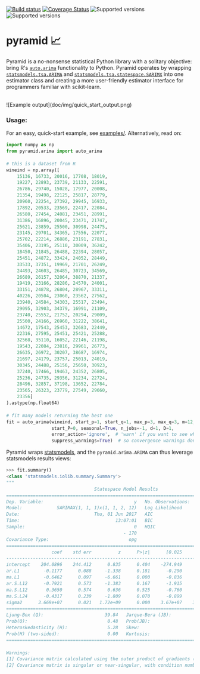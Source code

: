 [![Build status](https://travis-ci.org/tgsmith61591/pyramid.svg?branch=master)](https://travis-ci.org/tgsmith61591/pyramid)
[![Coverage Status](https://coveralls.io/repos/github/tgsmith61591/pyramid/badge.svg?branch=master)](https://coveralls.io/github/tgsmith61591/pyramid?branch=master)
![Supported versions](https://img.shields.io/badge/python-2.7-blue.svg)
![Supported versions](https://img.shields.io/badge/python-3.5-blue.svg)

# pyramid :chart_with_upwards_trend:
Pyramid is a no-nonsense statistical Python library with a solitary objective: bring R's
[`auto.arima`](https://www.rdocumentation.org/packages/forecast/versions/7.3/topics/auto.arima)
functionality to Python. Pyramid operates by wrapping
[`statsmodels.tsa.ARIMA`](https://github.com/statsmodels/statsmodels/blob/master/statsmodels/tsa/arima_model.py) and
[`statsmodels.tsa.statespace.SARIMX`](https://github.com/statsmodels/statsmodels/blob/master/statsmodels/tsa/statespace/sarimax.py)
into one estimator class and creating a more user-friendly estimator interface for programmers familiar with scikit-learn.

<br/>
![Example output](doc/img/quick_start_output.png)
<br/>


### Usage:

For an easy, quick-start example, see [examples/](doc/examples/quick_start_example.ipynb). Alternatively, read on:

```python
import numpy as np
from pyramid.arima import auto_arima

# this is a dataset from R
wineind = np.array([
    15136, 16733, 20016, 17708, 18019,
    19227, 22893, 23739, 21133, 22591,
    26786, 29740, 15028, 17977, 20008,
    21354, 19498, 22125, 25817, 28779,
    20960, 22254, 27392, 29945, 16933,
    17892, 20533, 23569, 22417, 22084,
    26580, 27454, 24081, 23451, 28991,
    31386, 16896, 20045, 23471, 21747,
    25621, 23859, 25500, 30998, 24475,
    23145, 29701, 34365, 17556, 22077,
    25702, 22214, 26886, 23191, 27831,
    35406, 23195, 25110, 30009, 36242,
    18450, 21845, 26488, 22394, 28057,
    25451, 24872, 33424, 24052, 28449,
    33533, 37351, 19969, 21701, 26249,
    24493, 24603, 26485, 30723, 34569,
    26689, 26157, 32064, 38870, 21337,
    19419, 23166, 28286, 24570, 24001,
    33151, 24878, 26804, 28967, 33311,
    40226, 20504, 23060, 23562, 27562,
    23940, 24584, 34303, 25517, 23494,
    29095, 32903, 34379, 16991, 21109,
    23740, 25552, 21752, 20294, 29009,
    25500, 24166, 26960, 31222, 38641,
    14672, 17543, 25453, 32683, 22449,
    22316, 27595, 25451, 25421, 25288,
    32568, 35110, 16052, 22146, 21198,
    19543, 22084, 23816, 29961, 26773,
    26635, 26972, 30207, 38687, 16974,
    21697, 24179, 23757, 25013, 24019,
    30345, 24488, 25156, 25650, 30923,
    37240, 17466, 19463, 24352, 26805,
    25236, 24735, 29356, 31234, 22724,
    28496, 32857, 37198, 13652, 22784,
    23565, 26323, 23779, 27549, 29660,
    23356]
).astype(np.float64)

# fit many models returning the best one
fit = auto_arima(wineind, start_p=1, start_q=1, max_p=3, max_q=3, m=12,
                 start_P=0, seasonal=True, n_jobs=-1, d=1, D=1,
                 error_action='ignore',  # 'warn' if you want to see when a model cannot be fit
                 suppress_warnings=True)  # so convergence warnings don't fill your screen up
```


Pyramid wraps [statsmodels](http://www.statsmodels.org/stable/index.html), and the `pyramid.arima.ARIMA` can thus
leverage statsmodels results views:


```python
>>> fit.summary()
<class 'statsmodels.iolib.summary.Summary'>
"""
                                 Statespace Model Results
==========================================================================================
Dep. Variable:                                  y   No. Observations:                  170
Model:             SARIMAX(1, 1, 1)x(1, 1, 2, 12)   Log Likelihood               -1576.165
Date:                            Thu, 01 Jun 2017   AIC                           3166.330
Time:                                    13:07:01   BIC                           3188.280
Sample:                                         0   HQIC                          3175.237
                                            - 170
Covariance Type:                              opg
==============================================================================
                 coef    std err          z      P>|z|      [0.025      0.975]
------------------------------------------------------------------------------
intercept    204.0896    244.412      0.835      0.404    -274.949     683.128
ar.L1         -0.1177      0.088     -1.338      0.181      -0.290       0.055
ma.L1         -0.6462      0.097     -6.661      0.000      -0.836      -0.456
ar.S.L12      -0.7921      0.573     -1.383      0.167      -1.915       0.331
ma.S.L12       0.3650      0.574      0.636      0.525      -0.760       1.489
ma.S.L24      -0.4317      0.239     -1.809      0.070      -0.899       0.036
sigma2      3.669e+07      0.021   1.72e+09      0.000    3.67e+07    3.67e+07
===================================================================================
Ljung-Box (Q):                       39.84   Jarque-Bera (JB):               982.04
Prob(Q):                              0.48   Prob(JB):                         0.00
Heteroskedasticity (H):               5.28   Skew:                            -1.72
Prob(H) (two-sided):                  0.00   Kurtosis:                        14.76
===================================================================================

Warnings:
[1] Covariance matrix calculated using the outer product of gradients (complex-step).
[2] Covariance matrix is singular or near-singular, with condition number 2.84e+24. Standard errors may be unstable.
```

